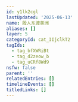 ```yaml
---
id: y1lk2cgl
lastUpdated: '2025-06-13'
name: 殷人东渡美洲
aliases: []
layer: 5
categoryId: cat_IIjclkT2
tagIds:
  - tag_bfXWRiBt
  - tag_d2zeow_b
  - tag_uCRf8Wd9
nsfw: false
parent: ''
relatedEntries: []
timelineEvents: []
titledLinks: []
---
```


